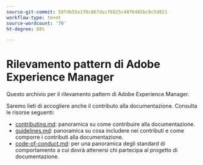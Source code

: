 ```yaml
---
source-git-commit: 58fdb55e1f0c067dacf6825c4076465bc8c5d821
workflow-type: tm+mt
source-wordcount: '70'
ht-degree: 88%

---
```

# Rilevamento pattern di Adobe Experience Manager

Questo archivio per il rilevamento pattern di Adobe Experience Manager.

Saremo lieti di accogliere anche il contributo alla documentazione. Consulta le risorse seguenti:

* [contributing.md](contributing.md): panoramica su come contribuire alla documentazione.
* [guidelines.md](guidelines.md): panoramica su cosa includere nei contributi e come comporre i contributi alla documentazione.
* [code-of-conduct.md](code-of-conduct.md): per una panoramica degli standard di comportamento a cui dovrà attenersi chi partecipa al progetto di documentazione.
